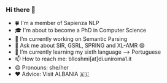 ### Hi there 👋

- :four_leaf_clover: I'm a member of Sapienza NLP
- :mortar_board: I'm about to become a PhD in Computer Science 
- 🔭 I’m currently working on Semantic Parsing
- 💬 Ask me about SIR, GSRL, SPRING and XL-AMR 😄
- 🌱 I’m currently learning my sixth language --> Portuguese
- 📫 How to reach me: blloshmi[at]di.uniroma1.it
- 😄 Pronouns: she/her
- :heart: Advice: Visit ALBANIA 🇦🇱 
<!--
**rexhinab/rexhinab** is a ✨ _special_ ✨ repository because its `README.md` (this file) appears on your GitHub profile.

Here are some ideas to get you started:

- 🔭 I’m currently working on ...
- 🌱 I’m currently learning ...
- 👯 I’m looking to collaborate on ...
- 🤔 I’m looking for help with ...
- 💬 Ask me about ...
- 📫 How to reach me: ...
- 😄 Pronouns: ...
- ⚡ Fun fact: ...
-->

